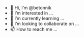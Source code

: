 - 👋 Hi, I’m @betonnik
- 👀 I’m interested in ...
- 🌱 I’m currently learning ...
- 💞️ I’m looking to collaborate on ...
- 📫 How to reach me ...

<!---
betonnik/betonnik is a ✨ special ✨ repository because its `README.md` (this file) appears on your GitHub profile.
You can click the Preview link to take a look at your changes.
--->

